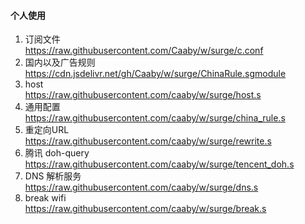 #### 个人使用
1. 订阅文件  
    https://raw.githubusercontent.com/Caaby/w/surge/c.conf
2. 国内以及广告规则  
    https://cdn.jsdelivr.net/gh/Caaby/w/surge/ChinaRule.sgmodule
3. host  
    https://raw.githubusercontent.com/caaby/w/surge/host.s
4. 通用配置  
    https://raw.githubusercontent.com/caaby/w/surge/china_rule.s
5. 重定向URL  
    https://raw.githubusercontent.com/caaby/w/surge/rewrite.s
6. 腾讯 doh-query  
    https://raw.githubusercontent.com/caaby/w/surge/tencent_doh.s
7. DNS 解析服务  
   https://raw.githubusercontent.com/caaby/w/surge/dns.s
8. break wifi  
    https://raw.githubusercontent.com/caaby/w/surge/break.s

